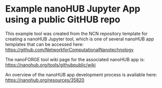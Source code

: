 # Example nanoHUB Jupyter App using a public GitHUB repo
This example tool was created from the NCN repository template for creating a nanoHUB Jupyter tool, which is one of several nanoHUB app templates that can be accessed here: https://github.com/NetworkforComputationalNanotechnology

The nanoFORGE tool wiki page for the associated nanoHUB app is: https://nanohub.org/tools/githubpublic/wiki

An overview of the nanoHUB app development process is available here: https://nanohub.org/resources/35820
